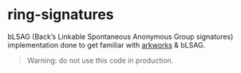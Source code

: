 # ring-signatures
bLSAG (Back’s Linkable Spontaneous Anonymous Group signatures) implementation done to get familiar with [arkworks](https://arkworks.rs) & bLSAG.

> Warning: do not use this code in production.
